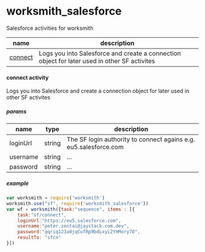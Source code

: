 # worksmith_salesforce
Salesforce activities for worksmith

name | description
--- | ---
[connect](#connect-activity) | Logs you into Salesforce and create a connection object for later used in other SF activites



#### connect activity
Logs you into Salesforce and create a connection object for later used in other SF activites
##### params
name | type | description
--- | --- | ---
loginUrl | string | The SF login authority to connect agains e.g. eu5.salesforce.com
username | string | ...
password | string | ...

##### example

```javascript
var worksmith = require('worksmith')
worksmith.use("sf", require('worksmith_salesforce'))
var wf = worksmith({task:"sequence", items : [{
    task:"sf/connect",
    loginUrl:"https://eu5.salesforce.com",
    username:"peter.zentai@jaystack.com.dev",
    password:"qqriq123a0jqCufRp9bdLxyL2YHMory7O",
    resultTo: "sfcn"
}])
```

